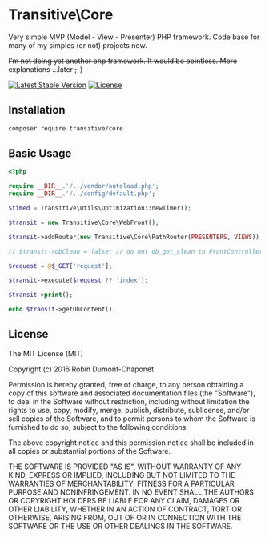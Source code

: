 # Transitive\Core

Very simple MVP (Model - View - Presenter) PHP framework.
Code base for many of my simples (or not) projects now.

~~I'm not doing yet another php framework. It would be pointless. More explanations ...later ;-)~~

[![Latest Stable Version](https://poser.pugx.org/transitive/core/v/stable?format=flat-square)](https://packagist.org/packages/transitive/core)
[![License](https://poser.pugx.org/transitive/core/license?format=flat-square)](https://packagist.org/packages/transitive/core)

## Installation

```sh
composer require transitive/core
```

## Basic Usage

```php
<?php

require __DIR__.'/../vendor/autoload.php';
require __DIR__.'/../config/default.php';

$timed = Transitive\Utils\Optimization::newTimer();

$transit = new Transitive\Core\WebFront();

$transit->addRouter(new Transitive\Core\PathRouter(PRESENTERS, VIEWS));

// $transit->obClean = false; // do not ob_get_clean to FrontController->obContent.

$request = @$_GET['request'];

$transit->execute($request ?? 'index');

$transit->print();

echo $transit->getObContent();
```

## License

The MIT License (MIT)

Copyright (c) 2016 Robin Dumont-Chaponet

Permission is hereby granted, free of charge, to any person obtaining a copy
of this software and associated documentation files (the "Software"), to deal
in the Software without restriction, including without limitation the rights
to use, copy, modify, merge, publish, distribute, sublicense, and/or sell
copies of the Software, and to permit persons to whom the Software is
furnished to do so, subject to the following conditions:

The above copyright notice and this permission notice shall be included in all
copies or substantial portions of the Software.

THE SOFTWARE IS PROVIDED "AS IS", WITHOUT WARRANTY OF ANY KIND, EXPRESS OR
IMPLIED, INCLUDING BUT NOT LIMITED TO THE WARRANTIES OF MERCHANTABILITY,
FITNESS FOR A PARTICULAR PURPOSE AND NONINFRINGEMENT. IN NO EVENT SHALL THE
AUTHORS OR COPYRIGHT HOLDERS BE LIABLE FOR ANY CLAIM, DAMAGES OR OTHER
LIABILITY, WHETHER IN AN ACTION OF CONTRACT, TORT OR OTHERWISE, ARISING FROM,
OUT OF OR IN CONNECTION WITH THE SOFTWARE OR THE USE OR OTHER DEALINGS IN THE
SOFTWARE.
